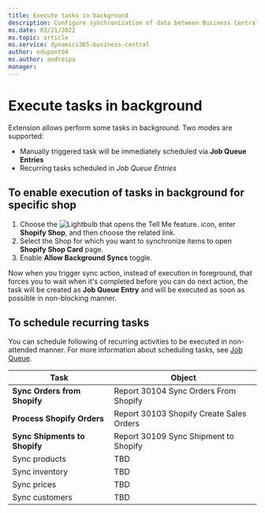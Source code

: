 ```yaml
---
title: Execute tasks in background 
description: Configure synchronization of data between Business Central and Shopify in background.
ms.date: 03/21/2022
ms.topic: article
ms.service: dynamics365-business-central
author: edupont04
ms.author: andreipa
manager: 
---
```


# Execute tasks in background

Extension allows perform some tasks in background. Two modes are supported:
- Manually triggered task will be immediately scheduled via **Job Queue Entries**
- Recurring tasks scheduled in **Job Queue* Entries*

## To enable execution of tasks in background for specific shop

1. Choose the ![Lightbulb that opens the Tell Me feature.](../media/ui-search/search_small.png "Tell me what you want to do") icon, enter **Shopify Shop**, and then choose the related link.
2. Select the Shop for which you want to synchronize items to open **Shopify Shop Card** page.
3. Enable **Allow Background Syncs** toggle. 

Now when you trigger sync action, instead of execution in foreground, that forces you to wait when it's completed before you can do next action, the task will be created as **Job Queue Entry** and will be executed as soon as possible in non-blocking manner. 

## To schedule recurring tasks 

You can schedule following of recurring activities to be executed in non-attended manner. For more information about scheduling tasks, see [Job Queue](../admin-job-queues-schedule-tasks.md).

|Task|Object|
|------|------------|
|**Sync Orders from Shopify**|Report 30104 Sync Orders From Shopify|
|**Process Shopify Orders**|Report 30103 Shopify Create Sales Orders|
|**Sync Shipments to Shopify**|Report 30109 Sync Shipment to Shopify|
|Sync products|TBD|
|Sync inventory|TBD|
|Sync prices|TBD|
|Sync customers|TBD|

